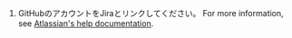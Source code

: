 1. GitHubのアカウントをJiraとリンクしてください。 For more information, see [Atlassian's help documentation](https://confluence.atlassian.com/adminjiracloud/connect-jira-cloud-to-github-814188429.html).
